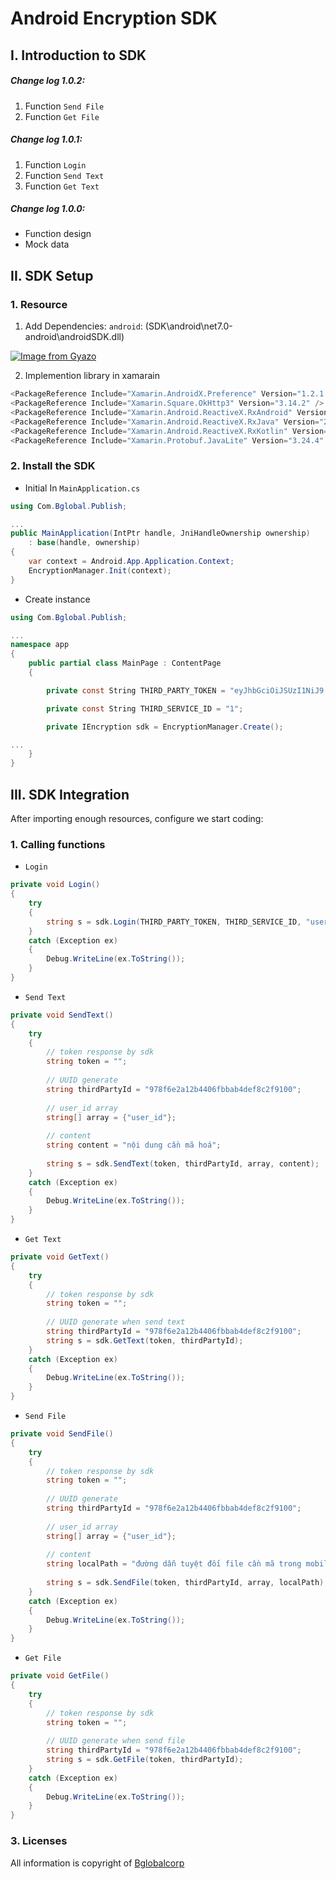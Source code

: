 # Android Encryption SDK
## I. Introduction to SDK

##### Change log 1.0.2:
1. Function `Send File`
2. Function `Get File`

##### Change log 1.0.1:
1. Function `Login`
2. Function `Send Text`
3. Function `Get Text`

##### Change log 1.0.0:
- Function design
- Mock data


## II. SDK Setup
### 1. Resource
1. Add Dependencies:
   `android`: (SDK\android\net7.0-android\androidSDK.dll)

[![Image from Gyazo](https://i.gyazo.com/fe0211198d11bde8015e5ed74fc5c155.jpg)](https://gyazo.com/fe0211198d11bde8015e5ed74fc5c155)

2. Implemention library in xamarain
```cs
<PackageReference Include="Xamarin.AndroidX.Preference" Version="1.2.1.3" />
<PackageReference Include="Xamarin.Square.OkHttp3" Version="3.14.2" />
<PackageReference Include="Xamarin.Android.ReactiveX.RxAndroid" Version="2.1.1.8" />
<PackageReference Include="Xamarin.Android.ReactiveX.RxJava" Version="2.2.21.15" />
<PackageReference Include="Xamarin.Android.ReactiveX.RxKotlin" Version="2.4.0.8" />
<PackageReference Include="Xamarin.Protobuf.JavaLite" Version="3.24.4" />
```

### 2. Install the SDK

- Initial
  In  `MainApplication.cs`

```cs
using Com.Bglobal.Publish;

...
public MainApplication(IntPtr handle, JniHandleOwnership ownership) 
    : base(handle, ownership)
{
    var context = Android.App.Application.Context;
    EncryptionManager.Init(context);
}
```

- Create instance
```cs
using Com.Bglobal.Publish;

...
namespace app
{
    public partial class MainPage : ContentPage
    {

        private const String THIRD_PARTY_TOKEN = "eyJhbGciOiJSUzI1NiJ9.eyJzdWIiOiJkdWN0cmFuIiwicm9sZXMiOltdLCJpYXQiOjE3MDEyNDA0MTAsImV4cCI6MTcwMzgzMjQxMH0.yjuYx4TRBHx-_TYL9AB0FhGE0qhef_tBVDFlyktAYumkcQkBcep9MypZAd-aK1x2mIHX8EBMDk2JbISLeVIiJvZUPbmchoy1xlxlJlW5c8MAb4dF27TcYV5CEZT7fhowzRJlJ1XXzARpbI9cPWpqG1ck7Y-_Wil_BlFvj_dkEdW581qhwzdz8kbemK-x1R8EXYupbIIBZfPv6Z2DUoSnSAlcVnmIwKdzr6_H73BLM5t5j0PI0PY33kQDwDoWNMFzTI5AJcdxBh6iHuYzmJdw1k927yJFKvVIQ44ToJ-QSqIUFIG8yh5Au1xJrOc59rArbUmtCDKJ5YEXrVotv0J3AQ";

        private const String THIRD_SERVICE_ID = "1";

        private IEncryption sdk = EncryptionManager.Create();

...
    }
}

```


## III. SDK Integration

After importing enough resources, configure we start coding:

### 1. Calling functions

- `Login`
```cs
private void Login()
{
    try
    {
        string s = sdk.Login(THIRD_PARTY_TOKEN, THIRD_SERVICE_ID, "user_name");
    }
    catch (Exception ex)
    {
        Debug.WriteLine(ex.ToString());
    }
}
```

- `Send Text`
```cs
private void SendText()
{
    try
    {
        // token response by sdk
        string token = "";
        
        // UUID generate
        string thirdPartyId = "978f6e2a12b4406fbbab4def8c2f9100";
        
        // user_id array
        string[] array = {"user_id"};
        
        // content
        string content = "nội dung cần mã hoá";
        
        string s = sdk.SendText(token, thirdPartyId, array, content);
    }
    catch (Exception ex)
    {
        Debug.WriteLine(ex.ToString());
    }
}
```

- `Get Text`
```cs
private void GetText()
{
    try
    {
        // token response by sdk
        string token = "";
        
        // UUID generate when send text
        string thirdPartyId = "978f6e2a12b4406fbbab4def8c2f9100";
        string s = sdk.GetText(token, thirdPartyId);
    }
    catch (Exception ex)
    {
        Debug.WriteLine(ex.ToString());
    }
}
```

- `Send File`
```cs
private void SendFile()
{
    try
    {
        // token response by sdk
        string token = "";
        
        // UUID generate
        string thirdPartyId = "978f6e2a12b4406fbbab4def8c2f9100";
        
        // user_id array
        string[] array = {"user_id"};
        
        // content
        string localPath = "đường dẫn tuyệt đối file cần mã trong mobile app";
        
        string s = sdk.SendFile(token, thirdPartyId, array, localPath);
    }
    catch (Exception ex)
    {
        Debug.WriteLine(ex.ToString());
    }
}
```

- `Get File`
```cs
private void GetFile()
{
    try
    {
        // token response by sdk
        string token = "";
        
        // UUID generate when send file
        string thirdPartyId = "978f6e2a12b4406fbbab4def8c2f9100";
        string s = sdk.GetFile(token, thirdPartyId);
    }
    catch (Exception ex)
    {
        Debug.WriteLine(ex.ToString());
    }
}
```

### 3. Licenses


All information is copyright of [Bglobalcorp](https://bglobalcorp.com/)
